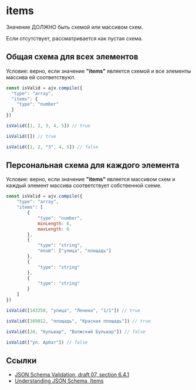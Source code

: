# items
Значение ДОЛЖНО быть схемой или массивом схем.

Если отсутствует, рассматривается как пустая схема.

## Общая схема для всех элементов
Условие: верно, если значение **"items"** является схемой и все элементы массива ей соответствуют.

```js
const isValid = ajv.compile({
  "type": "array",
  "items": {
    "type": "number"
  }
})
```

```js
isValid([1, 2, 3, 4, 5]) // true
```
```js
isValid([]) // true
```

```js
isValid([1, 2, "3", 4, 5]) // false
```

## Персональная схема для каждого элемента
Условие: верно, если значение **"items"** является массивом схем и каждый элемент массива соответствует собственной схеме.

```js
const isValid = ajv.compile({
    "type": "array",
    "items": [
        {
            "type": "number",
            minLength: 6,
            maxLength: 6
        },
        {
            "type": "string",
            "enum": ["улица", "площадь"]
        },
        {
            "type": "string"
        },
        {
            "type": "string"
        }
    ]
})
```

```js
isValid([143350, "улица", "Ленина", "1/1"]) // true
```

```js
isValid([109012, "площадь", "Красная площадь"]) // true
```

```js
isValid([24, "бульвар", "Волжский Бульвар"]) // false
```

```js
isValid(["ул. Арбат"]) // false
```

## Ссылки
- [JSON Schema Validation, draft 07, section 6.4.1](https://json-schema.org/draft-07/json-schema-validation.html#rfc.section.6.4.1)
- [Understanding JSON Schema, Items](https://json-schema.org/understanding-json-schema/reference/array.html#items)
